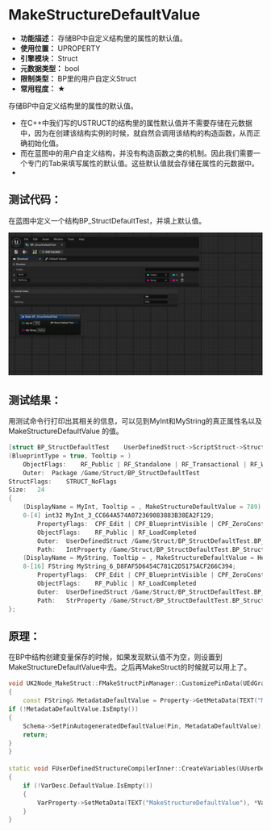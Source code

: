 ﻿# MakeStructureDefaultValue

- **功能描述：** 存储BP中自定义结构里的属性的默认值。
- **使用位置：** UPROPERTY
- **引擎模块：** Struct
- **元数据类型：** bool
- **限制类型：** BP里的用户自定义Struct
- **常用程度：** ★

存储BP中自定义结构里的属性的默认值。

- 在C++中我们写的USTRUCT的结构里的属性默认值并不需要存储在元数据中，因为在创建该结构实例的时候，就自然会调用该结构的构造函数，从而正确初始化值。
- 而在蓝图中的用户自定义结构，并没有构造函数之类的机制。因此我们需要一个专门的Tab来填写属性的默认值。这些默认值就会存储在属性的元数据中。
- 

## 测试代码：

在蓝图中定义一个结构BP_StructDefaultTest，并填上默认值。

![Untitled](Untitled.png)

## 测试结果：

用测试命令行打印出其相关的信息，可以见到MyInt和MyString的真正属性名以及MakeStructureDefaultValue 的值。

```cpp
[struct BP_StructDefaultTest	UserDefinedStruct->ScriptStruct->Struct->Field->Object	/Game/Struct/BP_StructDefaultTest.BP_StructDefaultTest]
(BlueprintType = true, Tooltip = )
	ObjectFlags:	RF_Public | RF_Standalone | RF_Transactional | RF_WasLoaded | RF_LoadCompleted 
	Outer:	Package /Game/Struct/BP_StructDefaultTest
StructFlags:	STRUCT_NoFlags
Size:	24
{
	(DisplayName = MyInt, Tooltip = , MakeStructureDefaultValue = 789)
	0-[4] int32 MyInt_3_CC664A574A072369083883B38EA2F129;
		PropertyFlags:	CPF_Edit | CPF_BlueprintVisible | CPF_ZeroConstructor | CPF_IsPlainOldData | CPF_NoDestructor | CPF_HasGetValueTypeHash 
		ObjectFlags:	RF_Public | RF_LoadCompleted 
		Outer:	UserDefinedStruct /Game/Struct/BP_StructDefaultTest.BP_StructDefaultTest
		Path:	IntProperty /Game/Struct/BP_StructDefaultTest.BP_StructDefaultTest:MyInt_3_CC664A574A072369083883B38EA2F129
	(DisplayName = MyString, Tooltip = , MakeStructureDefaultValue = Hello)
	8-[16] FString MyString_6_D8FAF5D6454C781C2D5175ACF266C394;
		PropertyFlags:	CPF_Edit | CPF_BlueprintVisible | CPF_ZeroConstructor | CPF_HasGetValueTypeHash 
		ObjectFlags:	RF_Public | RF_LoadCompleted 
		Outer:	UserDefinedStruct /Game/Struct/BP_StructDefaultTest.BP_StructDefaultTest
		Path:	StrProperty /Game/Struct/BP_StructDefaultTest.BP_StructDefaultTest:MyString_6_D8FAF5D6454C781C2D5175ACF266C394
};
```

## 原理：

在BP中结构创建变量保存的时候，如果发现默认值不为空，则设置到MakeStructureDefaultValue中去。之后再MakeStruct的时候就可以用上了。

```cpp
void UK2Node_MakeStruct::FMakeStructPinManager::CustomizePinData(UEdGraphPin* Pin, FName SourcePropertyName, int32 ArrayIndex, FProperty* Property) const
{
	const FString& MetadataDefaultValue = Property->GetMetaData(TEXT("MakeStructureDefaultValue"));
if (!MetadataDefaultValue.IsEmpty())
{
	Schema->SetPinAutogeneratedDefaultValue(Pin, MetadataDefaultValue);
	return;
}
}

static void FUserDefinedStructureCompilerInner::CreateVariables(UUserDefinedStruct* Struct, const class UEdGraphSchema_K2* Schema, FCompilerResultsLog& MessageLog)
{
	if (!VarDesc.DefaultValue.IsEmpty())
	{
		VarProperty->SetMetaData(TEXT("MakeStructureDefaultValue"), *VarDesc.DefaultValue);
	}
}
```
